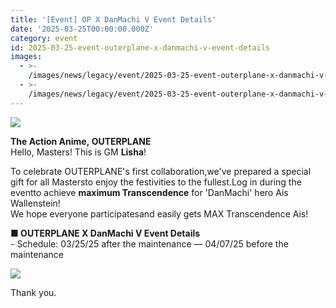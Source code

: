 ```yaml
---
title: '[Event] OP X DanMachi V Event Details'
date: '2025-03-25T00:00:00.000Z'
category: event
id: 2025-03-25-event-outerplane-x-danmachi-v-event-details
images:
  - >-
    /images/news/legacy/event/2025-03-25-event-outerplane-x-danmachi-v-event-details/9c57d38797e847fa85d5a153dbee9212.webp
  - >-
    /images/news/legacy/event/2025-03-25-event-outerplane-x-danmachi-v-event-details/21057861a72c4d95b568ae460121a091.webp
---
```


![](/images/news/legacy/event/2025-03-25-event-outerplane-x-danmachi-v-event-details/9c57d38797e847fa85d5a153dbee9212.webp)

**The Action Anime, OUTERPLANE**  
Hello, Masters! This is GM **Lisha**!  
  
To celebrate OUTERPLANE's first collaboration,we've prepared a special gift for all Mastersto enjoy the festivities to the fullest.Log in during the eventto achieve **maximum Transcendence** for 'DanMachi' hero Ais Wallenstein!  
We hope everyone participatesand easily gets MAX Transcendence Ais!

  
**■ OUTERPLANE X DanMachi V Event Details**  
\- Schedule: 03/25/25 after the maintenance — 04/07/25 before the maintenance

![](/images/news/legacy/event/2025-03-25-event-outerplane-x-danmachi-v-event-details/21057861a72c4d95b568ae460121a091.webp)  
  
Thank you.
